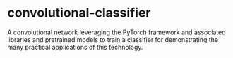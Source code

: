 # convolutional-classifier
A convolutional network leveraging the PyTorch framework and associated libraries and pretrained models to train a classifier for demonstrating the many practical applications of this technology.
